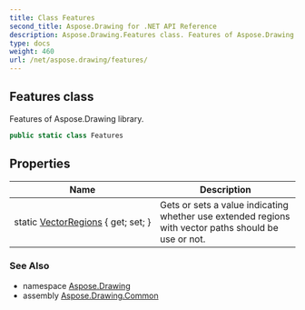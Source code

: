 ```yaml
---
title: Class Features
second_title: Aspose.Drawing for .NET API Reference
description: Aspose.Drawing.Features class. Features of Aspose.Drawing library
type: docs
weight: 460
url: /net/aspose.drawing/features/
---
```

## Features class

Features of Aspose.Drawing library.

```csharp
public static class Features
```

## Properties

| Name | Description |
| --- | --- |
| static [VectorRegions](../../aspose.drawing/features/vectorregions/) { get; set; } | Gets or sets a value indicating whether use extended regions with vector paths should be use or not. |

### See Also

* namespace [Aspose.Drawing](../../aspose.drawing/)
* assembly [Aspose.Drawing.Common](../../)


